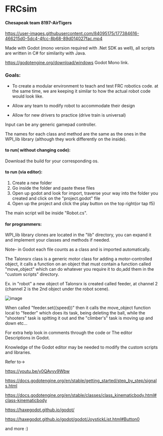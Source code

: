 # FRCsim

#### Chesapeak team 8197-AirTigers

https://user-images.githubusercontent.com/84095175/177384616-466215d0-5dc4-4fcc-8b68-89d014027fac.mp4


Made with Godot (mono version required with .Net SDK as well), all scripts are written in C# for similarity with Java.

https://godotengine.org/download/windows Godot Mono link.

### Goals:

* To create a modular environment to teach and test FRC robotics code. at the same time, we are keeping it similar to how the actual robot code would look like.

* Allow any team to modify robot to accommodate their design

* Allow for new drivers to practice (drive train is universal)

Input can be any generic gamepad controller.

The names for each class and method are the same as the ones in the WPI_lib library (although they work differently on the inside).

#### to run( without changing code):

Download the build for your corresponding os.

#### to run (via editor):
1. Create a new folder 
2. Go inside the folder and paste these files
3. Open up godot and look for import, traverse your way into the folder you created and click on the "project.godot" file
4. Open up the project and click the play button on the top right(or tap f5)

The main script will be inside "Robot.cs".

#### for programmers:
WPI_lib library clones are located in the "lib" directory, you can expand it and implement your classes and methods if needed. 

Note- in Godot each file counts as a class and is imported automatically.

The Talonsrx class is a generic motor class for adding a motor-controlled object, it calls a function on an object that must contain a function called "move_object" which can do whatever you require it to do,add them in the "custom scripts" directory.

Ex. in "robot" a new object of Talonsrx is created called feeder, at channel 2 (channel 2 is the 2nd object under the robot scene).

![image](https://user-images.githubusercontent.com/84095175/177078370-5212f2ec-3ccc-44e3-8bdd-2b90aee7601e.png)

When called "feeder.set({speed})" then it calls the move_object function local to "feeder" which does its task, being deleting the ball, while the "shooters" task is spitting it out and the "climber's" task is moving up and down etc...

For extra help look in comments through the code or The editor Descriptions in Godot.

Knowledge of the Godot editor may be needed to modify the custom scripts and libraries.

Refer to->

https://youtu.be/y0QAvyv9Wbw

https://docs.godotengine.org/en/stable/getting_started/step_by_step/signals.html

https://docs.godotengine.org/en/stable/classes/class_kinematicbody.html#class-kinematicbody

https://haxegodot.github.io/godot/

https://haxegodot.github.io/godot/godot/JoystickList.html#Button0

and more :)
